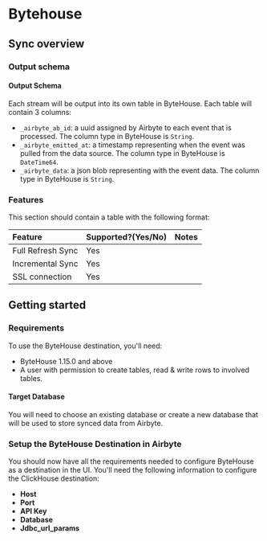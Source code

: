 # Bytehouse


## Sync overview

### Output schema

#### Output Schema

Each stream will be output into its own table in ByteHouse. Each table will contain 3 columns:

* `_airbyte_ab_id`: a uuid assigned by Airbyte to each event that is processed. The column type in ByteHouse is `String`.
* `_airbyte_emitted_at`: a timestamp representing when the event was pulled from the data source. The column type in ByteHouse is `DateTime64`.
* `_airbyte_data`: a json blob representing with the event data. The column type in ByteHouse is `String`.

### Features

This section should contain a table with the following format:

| Feature | Supported?(Yes/No) | Notes |
| :--- |:-------------------| :--- |
| Full Refresh Sync | Yes                |  |
| Incremental Sync | Yes                |  |
| SSL connection | Yes                |  |

## Getting started

### Requirements

To use the ByteHouse destination, you'll need:

* ByteHouse 1.15.0 and above
* A user with permission to create tables, read & write rows to involved tables.

#### Target Database

You will need to choose an existing database or create a new database that will be used to store synced data from Airbyte.

### Setup the ByteHouse Destination in Airbyte

You should now have all the requirements needed to configure ByteHouse as a destination in the UI. You'll need the following information to configure the ClickHouse destination:

* **Host**
* **Port**
* **API Key**
* **Database**
* **Jdbc_url_params**
